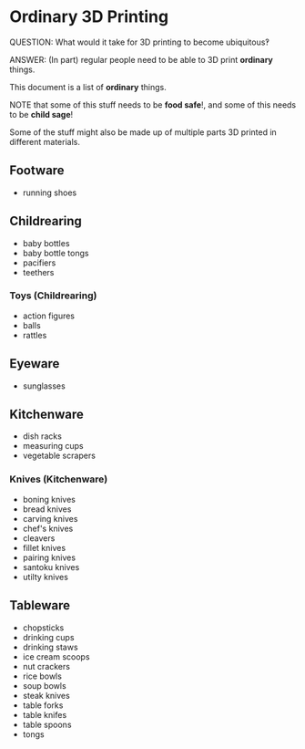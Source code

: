 # Ordinary 3D Printing

QUESTION: What would it take for 3D printing to become ubiquitous‽

ANSWER: (In part) regular people need to be able to 3D print **ordinary** things.

This document is a list of **ordinary** things.

NOTE that some of this stuff needs to be **food safe**!, and some of this needs to be **child sage**!

Some of the stuff might also be made up of multiple parts 3D printed in different materials.


## Footware

* running shoes

## Childrearing

* baby bottles
* baby bottle tongs
* pacifiers
* teethers

### Toys (Childrearing)

* action figures
* balls
* rattles

## Eyeware

* sunglasses

## Kitchenware

* dish racks
* measuring cups
* vegetable scrapers

### Knives (Kitchenware)

* boning knives
* bread knives
* carving knives
* chef's knives
* cleavers
* fillet knives
* pairing knives
* santoku knives
* utilty knives

## Tableware

* chopsticks
* drinking cups
* drinking staws
* ice cream scoops
* nut crackers 
* rice bowls
* soup bowls
* steak knives
* table forks
* table knifes
* table spoons
* tongs

